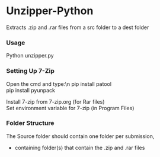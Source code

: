 # Unzipper-Python
Extracts .zip and .rar files from a src folder to a dest folder

### Usage
Python unzipper.py

### Setting Up 7-Zip
Open the cmd and type:\n
  pip install patool  
  pip install pyunpack    

Install 7-zip from 7-zip.org (for Rar files)  
Set environment variable for 7-zip (in Program Files)  

### Folder Structure
The Source folder should contain one folder per submission, 
- containing folder(s) that contain the .zip and .rar files
